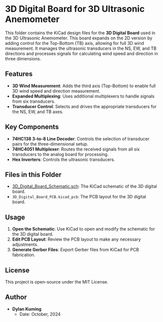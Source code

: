 # 3D Digital Board for 3D Ultrasonic Anemometer

This folder contains the KiCad design files for the **3D Digital Board** used in the 3D Ultrasonic Anemometer. This board expands on the 2D version by adding control for the Top-Bottom (TB) axis, allowing for full 3D wind measurement. It manages the ultrasonic transducers in the NS, EW, and TB directions and processes signals for calculating wind speed and direction in three dimensions.

## Features
- **3D Wind Measurement**: Adds the third axis (Top-Bottom) to enable full 3D wind speed and direction measurement.
- **Expanded Multiplexing**: Uses additional multiplexers to handle signals from six transducers.
- **Transducer Control**: Selects and drives the appropriate transducers for the NS, EW, and TB axes.

## Key Components
- **74HC138 3-to-8 Line Decoder**: Controls the selection of transducer pairs for the three-dimensional setup.
- **74HC4051 Multiplexer**: Routes the received signals from all six transducers to the analog board for processing.
- **Hex Inverters**: Controls the ultrasonic transducers.

## Files in this Folder
- [3D_Digital_Board_Schematic.sch](https://github.com/dylankuming/EEE4022S_3D_Ultrasonic_Anemometer/blob/main/KiCad_folders/3d_digital_board/3D_Digital.kicad_sch): The KiCad schematic of the 3D digital board.
- `3D_Digital_Board_PCB.kicad_pcb`: The PCB layout for the 3D digital board.

## Usage
1. **Open the Schematic**: Use KiCad to open and modify the schematic for the 3D digital board.
2. **Edit PCB Layout**: Review the PCB layout to make any necessary adjustments.
3. **Generate Gerber Files**: Export Gerber files from KiCad for PCB fabrication.

## License
This project is open-source under the MIT License.

## Author

- **Dylan Kuming**
  - Date: October, 2024
